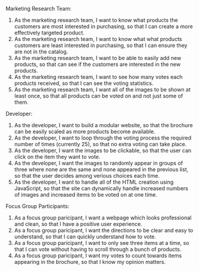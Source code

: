 Marketing Research Team:
1. As the marketing research team, I want to know what products the customers are most interested in purchasing, so that I can create a more effectively targeted product.
2. As the marketing research team, I want to know what what products customers are least interested in purchasing, so that I can ensure they are not in the catalog.
3. As the marketing research team, I want to be able to easily add new products, so that can see if the customers are interested in the new products.
4. As the marketing research team, I want to see how many votes each products received, so that I can see the voting statistics.
5. As the marketing research team, I want all of the images to be shown at least once, so that all products can be voted on and not just some of them.

Developer:
1. As the developer, I want to build a modular website, so that the brochure can be easily scaled as more products become available.
2. As the developer, I want to loop through the voting process the required number of times (currently 25), so that no extra voting can take place.
3. As the developer, I want the images to be clickable, so that the user can click on the item they want to vote.
4. As the developer, I want the images to randomly appear in groups of three where none are the same and none appeared in the previous list, so that the user decides among verious choices each time.
5. As the developer, I want to handle all of the HTML creation using JavaScript, so that the site can dynamically handle increased numbers of images and increased items to be voted on at one time.

Focus Group Participants:
1. As a focus group paricipant, I want a webpage which looks professional and clean, so that I have a positive user experience.
2. As a focus group paricipant, I want the directions to be clear and easy to understand, so that I can quickly understand how to vote.
3. As a focus group paricipant, I want to only see three items at a time, so that I can vote without having to scroll through a bunch of products.
4. As a focus group paricipant, I want my votes to count towards items appearing in the brochure, so that I know my opinion matters.
